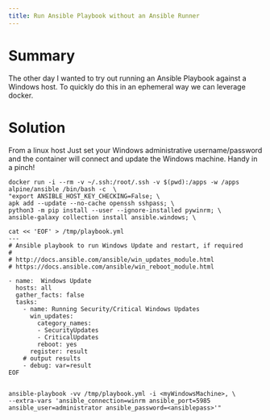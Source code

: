 ```yaml
---
title: Run Ansible Playbook without an Ansible Runner
---
```


# Summary
The other day I wanted to try out running an Ansible Playbook against a Windows host. To quickly do this in an ephemeral way we can leverage docker. 
# Solution
From a linux host Just set your Windows administrative username/password and the container will connect and update the Windows machine. Handy in a pinch!

```
docker run -i --rm -v ~/.ssh:/root/.ssh -v $(pwd):/apps -w /apps alpine/ansible /bin/bash -c  \
"export ANSIBLE_HOST_KEY_CHECKING=False; \
apk add --update --no-cache openssh sshpass; \
python3 -m pip install --user --ignore-installed pywinrm; \
ansible-galaxy collection install ansible.windows; \

cat << 'EOF' > /tmp/playbook.yml
---
# Ansible playbook to run Windows Update and restart, if required
#
# http://docs.ansible.com/ansible/win_updates_module.html
# https://docs.ansible.com/ansible/win_reboot_module.html

- name:  Windows Update
  hosts: all
  gather_facts: false
  tasks:
    - name: Running Security/Critical Windows Updates
      win_updates:
        category_names:
        - SecurityUpdates
        - CriticalUpdates
        reboot: yes
      register: result
    # output results
    - debug: var=result
EOF


ansible-playbook -vv /tmp/playbook.yml -i <myWindowsMachine>, \
--extra-vars 'ansible_connection=winrm ansible_port=5985 ansible_user=administrator ansible_password=<ansiblepass>'"
```
